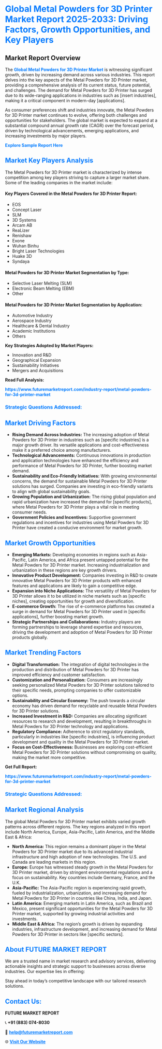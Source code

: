 <h1 style="color: #007BFF;">Global Metal Powders for 3D Printer Market Report 2025-2033: Driving Factors, Growth Opportunities, and Key Players</h1>

<section id="overview">
<h2>Market Report Overview</h2>
<p>The <a href="https://www.futuremarketreport.com/industry-report/metal-powders-for-3d-printer-market" style="color: #007BFF; text-decoration: none;"><strong>Global Metal Powders for 3D Printer Market</strong></a> is witnessing significant growth, driven by increasing demand across various industries. This report delves into the key aspects of the Metal Powders for 3D Printer market, providing a comprehensive analysis of its current status, future potential, and challenges. The demand for Metal Powders for 3D Printer has surged due to its wide-ranging applications in industries such as [insert industries], making it a critical component in modern-day [applications].</p>
<p>As consumer preferences shift and industries innovate, the Metal Powders for 3D Printer market continues to evolve, offering both challenges and opportunities for stakeholders. The global market is expected to expand at a substantial compound annual growth rate (CAGR) over the forecast period, driven by technological advancements, emerging applications, and increasing investments by major players.</p>
</section>

<section id="overview">
<p><a href="https://www.futuremarketreport.com/request-sample/reportId=32256" style="color: #007BFF; text-decoration: none;"><strong>Explore Sample Report Here</strong></a></p>
</section>

<section id="key-players">
<h2 style="color: #007BFF;">Market Key Players Analysis</h2>
<p>The Metal Powders for 3D Printer market is characterized by intense competition among key players striving to capture a larger market share. Some of the leading companies in the market include:</p>
<h4>Key Players Covered in the Metal Powders for 3D Printer Report:</h4>
<ul><li>EOS</li><li>Concept Laser</li><li>SLM</li><li>3D Systems</li><li>Arcam AB</li><li>ReaLizer</li><li>Renishaw</li><li>Exone</li><li>Wuhan Binhu</li><li>Bright Laser Technologies</li><li>Huake 3D</li><li>Syndaya</li></ul>
<h4>Metal Powders for 3D Printer Market Segmentation by Type:</h4>
<ul><li>Selective Laser Melting (SLM)</li><li>Electronic Beam Melting (EBM)</li><li>Other</li></ul>

<h4>Metal Powders for 3D Printer Market Segmentation by Application:</h4>
<ul><li>Automotive Industry</li><li>Aerospace Industry</li><li>Healthcare &amp; Dental Industry</li><li>Academic Institutions</li><li>Others</li></ul>
<p><strong>Key Strategies Adopted by Market Players:</strong></p>
<ul>
<li>Innovation and R&D</li>
<li>Geographical Expansion</li>
<li>Sustainability Initiatives</li>
<li>Mergers and Acquisitions</li>
</ul>
</section>

<section>
<p><strong>Read Full Analysis: </strong></p><a href="https://www.futuremarketreport.com/industry-report/metal-powders-for-3d-printer-market" style="color: #007BFF; text-decoration: none;"><strong>https://www.futuremarketreport.com/industry-report/metal-powders-for-3d-printer-market</strong></a>
<h3 style="color: #007BFF;">Strategic Questions Addressed:</h3>
</section>

<section id="driving-factors">
<h2 style="color: #007BFF;">Market Driving Factors</h2>
<ul>
<li><strong>Rising Demand Across Industries:</strong> The increasing adoption of Metal Powders for 3D Printer in industries such as [specific industries] is a major growth driver. Its versatile applications and cost-effectiveness make it a preferred choice among manufacturers.</li>
<li><strong>Technological Advancements:</strong> Continuous innovations in production and application technologies have enhanced the efficiency and performance of Metal Powders for 3D Printer, further boosting market demand.</li>
<li><strong>Sustainability and Eco-Friendly Initiatives:</strong> With growing environmental concerns, the demand for sustainable Metal Powders for 3D Printer solutions has surged. Companies are investing in eco-friendly variants to align with global sustainability goals.</li>
<li><strong>Growing Population and Urbanization:</strong> The rising global population and rapid urbanization have increased the demand for [specific products], where Metal Powders for 3D Printer plays a vital role in meeting consumer needs.</li>
<li><strong>Government Policies and Incentives:</strong> Supportive government regulations and incentives for industries using Metal Powders for 3D Printer have created a conducive environment for market growth.</li>
</ul>
</section>

<section id="growth-opportunities">
<h2 style="color: #007BFF;">Market Growth Opportunities</h2>
<ul>
<li><strong>Emerging Markets:</strong> Developing economies in regions such as Asia-Pacific, Latin America, and Africa present untapped potential for the Metal Powders for 3D Printer market. Increasing industrialization and urbanization in these regions are key growth drivers.</li>
<li><strong>Innovative Product Development:</strong> Companies investing in R&D to create innovative Metal Powders for 3D Printer products with enhanced features and applications are likely to gain a competitive edge.</li>
<li><strong>Expansion into Niche Applications:</strong> The versatility of Metal Powders for 3D Printer allows it to be utilized in niche markets such as [specific niches], creating opportunities for growth and diversification.</li>
<li><strong>E-commerce Growth:</strong> The rise of e-commerce platforms has created a surge in demand for Metal Powders for 3D Printer used in [specific applications], further boosting market growth.</li>
<li><strong>Strategic Partnerships and Collaborations:</strong> Industry players are forming partnerships to leverage shared expertise and resources, driving the development and adoption of Metal Powders for 3D Printer products globally.</li>
</ul>
</section>

<section id="trending-factors">
<h2 style="color: #007BFF;">Market Trending Factors</h2>
<ul>
<li><strong>Digital Transformation:</strong> The integration of digital technologies in the production and distribution of Metal Powders for 3D Printer has improved efficiency and customer satisfaction.</li>
<li><strong>Customization and Personalization:</strong> Consumers are increasingly seeking personalized Metal Powders for 3D Printer solutions tailored to their specific needs, prompting companies to offer customizable options.</li>
<li><strong>Sustainability and Circular Economy:</strong> The push towards a circular economy has driven demand for recyclable and reusable Metal Powders for 3D Printer solutions.</li>
<li><strong>Increased Investment in R&D:</strong> Companies are allocating significant resources to research and development, resulting in breakthroughs in Metal Powders for 3D Printer technology and applications.</li>
<li><strong>Regulatory Compliance:</strong> Adherence to strict regulatory standards, particularly in industries like [specific industries], is influencing product development and quality in the Metal Powders for 3D Printer market.</li>
<li><strong>Focus on Cost-Effectiveness:</strong> Businesses are exploring cost-efficient Metal Powders for 3D Printer solutions without compromising on quality, making the market more competitive.</li>
</ul>
</section>

<section>
<p><strong>Get Full Report: </strong></p><a href="https://www.futuremarketreport.com/industry-report/metal-powders-for-3d-printer-market" style="color: #007BFF; text-decoration: none;"><strong>https://www.futuremarketreport.com/industry-report/metal-powders-for-3d-printer-market</strong></a>
<h3 style="color: #007BFF;">Strategic Questions Addressed:</h3>
</section>


<section id="regional-analysis">
<h2 style="color: #007BFF;">Market Regional Analysis</h2>
<p>The global Metal Powders for 3D Printer market exhibits varied growth patterns across different regions. The key regions analyzed in this report include North America, Europe, Asia-Pacific, Latin America, and the Middle East & Africa:</p>
<ul>
<li><strong>North America:</strong> This region remains a dominant player in the Metal Powders for 3D Printer market due to its advanced industrial infrastructure and high adoption of new technologies. The U.S. and Canada are leading markets in this region.</li>
<li><strong>Europe:</strong> Europe has witnessed steady growth in the Metal Powders for 3D Printer market, driven by stringent environmental regulations and a focus on sustainability. Key countries include Germany, France, and the U.K.</li>
<li><strong>Asia-Pacific:</strong> The Asia-Pacific region is experiencing rapid growth, fueled by industrialization, urbanization, and increasing demand for Metal Powders for 3D Printer in countries like China, India, and Japan.</li>
<li><strong>Latin America:</strong> Emerging markets in Latin America, such as Brazil and Mexico, present significant opportunities for the Metal Powders for 3D Printer market, supported by growing industrial activities and investments.</li>
<li><strong>Middle East & Africa:</strong> The region’s growth is driven by expanding industries, infrastructure development, and increasing demand for Metal Powders for 3D Printer in sectors like [specific sectors].</li>
</ul>
</section>

<footer>
<h2 style="color: #007BFF;">About FUTURE MARKET REPORT</h2>
<p>We are a trusted name in market research and advisory services, delivering actionable insights and strategic support to businesses across diverse industries. Our expertise lies in offering:</p>

<p>Stay ahead in today’s competitive landscape with our tailored research solutions.</p>

<h2 style="color: #007BFF;">Contact Us:</h2>
<p><strong>FUTURE MARKET REPORT</strong></p>
<p>📞 <strong>+91 (883) 074-8030</strong></p>
<p>📧 <strong><a href="mailto:help@futuremarketreport.com" style="color: #007BFF;">help@futuremarketreport.com</a></strong></p>
<p>🌐 <strong><a href="https://www.futuremarketreport.com/" style="color: #007BFF;">Visit Our Website</a></strong></p>
</footer>